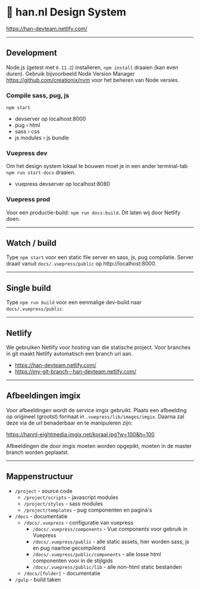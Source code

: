 ﻿# 📖 han.nl Design System

https://han-devteam.netlify.com/

---

## Development
Node.js (getest met `8.11.2`) installeren, `npm install` draaien (kan even duren). Gebruik bijvoorbeeld Node Version Manager https://github.com/creationix/nvm voor het beheren van Node versies. 

### Compile sass, pug, js
`npm start`
* devserver op localhost:8000
* pug › html
* sass › css
* js modules › js bundle

### Vuepress dev
Om het design system lokaal te bouwen moet je in een ander terminal-tab `npm run start-docs` draaien. 
* vuepress devserver op localhost:8080


### Vuepress prod
Voor een productie-build: `npm run docs:build`. Dit laten wij door Netlify doen.

---

## Watch / build
Type `npm start` voor een static file server en sass, js, pug compilatie. Server draait vanuit `docs/.vuepress/public` op http://localhost:8000.

---

## Single build
Type `npm run build` voor een eenmalige dev-build naar `docs/.vuepress/public`.

---

## Netlify
We gebruiken Netlify voor hosting van die statische project. Voor branches in git maakt Netlify automatisch een  branch url aan.

* https://han-devteam.netlify.com/
* https://my-git-branch--han-devteam.netlify.com/

---

## Afbeeldingen imgix
Voor afbeeldingen wordt de service imgix gebruikt. Plaats een afbeelding op origineel (grootst) formaat in `.vuepress/lib/images/imgix`. Daarna zal deze via de url benaderbaar en te manipuleren zijn: 

https://hannl-eightmedia.imgix.net/koraal.jpg?w=100&h=100

Afbeeldingen die door imgix moeten worden opgepikt, moeten in de master branch worden geplaatst.

---

## Mappenstructuur

* `/project` - source code
  * `/project/scripts` - javascript modules
  * `/project/styles` - sass modules
  * `/project/templates` - pug componenten en pagina's
* `/docs` - documentatie
  * `/docs/.vuepress` - configuratie van vuepress
    * `/docs/.vuepress/components` - Vue components voor gebruik in Vuepress
    * `/docs/.vuepress/public` - alle static assets, hier worden sass, js en pug naartoe gecompileerd
    * `/docs/.vuepress/public/components` - alle losse html componenten voor in de stijlgids
    * `/docs/.vuepress/public/lib` - alle non-html static bestanden
  * `/docs/[folder]` - documentatie
* `/gulp` - build taken
